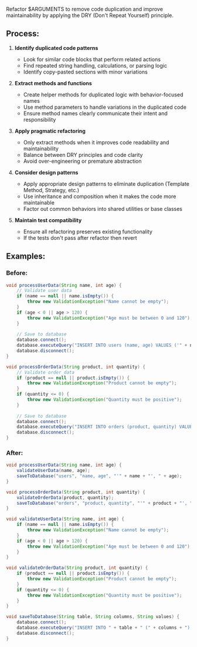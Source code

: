 Refactor $ARGUMENTS to remove code duplication and improve maintainability by applying the DRY (Don't Repeat Yourself) principle.

## Process:

1. **Identify duplicated code patterns**
   - Look for similar code blocks that perform related actions
   - Find repeated string handling, calculations, or parsing logic
   - Identify copy-pasted sections with minor variations

2. **Extract methods and functions**
   - Create helper methods for duplicated logic with behavior-focused names
   - Use method parameters to handle variations in the duplicated code
   - Ensure method names clearly communicate their intent and responsibility

3. **Apply pragmatic refactoring**
   - Only extract methods when it improves code readability and maintainability
   - Balance between DRY principles and code clarity
   - Avoid over-engineering or premature abstraction

4. **Consider design patterns**
   - Apply appropriate design patterns to eliminate duplication (Template Method, Strategy, etc.)
   - Use inheritance and composition when it makes the code more maintainable
   - Factor out common behaviors into shared utilities or base classes

5. **Maintain test compatibility**
   - Ensure all refactoring preserves existing functionality
   - If the tests don't pass after refactor then revert

## Examples:

### Before:

```java
void processUserData(String name, int age) {
    // Validate user data
    if (name == null || name.isEmpty()) {
        throw new ValidationException("Name cannot be empty");
    }
    if (age < 0 || age > 120) {
        throw new ValidationException("Age must be between 0 and 120");
    }
    
    // Save to database
    database.connect();
    database.executeQuery("INSERT INTO users (name, age) VALUES ('" + name + "', " + age + ")");
    database.disconnect();
}

void processOrderData(String product, int quantity) {
    // Validate order data
    if (product == null || product.isEmpty()) {
        throw new ValidationException("Product cannot be empty");
    }
    if (quantity <= 0) {
        throw new ValidationException("Quantity must be positive");
    }
    
    // Save to database
    database.connect();
    database.executeQuery("INSERT INTO orders (product, quantity) VALUES ('" + product + "', " + quantity + ")");
    database.disconnect();
}
```

### After:

```java
void processUserData(String name, int age) {
    validateUserData(name, age);
    saveToDatabase("users", "name, age", "'" + name + "', " + age);
}

void processOrderData(String product, int quantity) {
    validateOrderData(product, quantity);
    saveToDatabase("orders", "product, quantity", "'" + product + "', " + quantity);
}

void validateUserData(String name, int age) {
    if (name == null || name.isEmpty()) {
        throw new ValidationException("Name cannot be empty");
    }
    if (age < 0 || age > 120) {
        throw new ValidationException("Age must be between 0 and 120");
    }
}

void validateOrderData(String product, int quantity) {
    if (product == null || product.isEmpty()) {
        throw new ValidationException("Product cannot be empty");
    }
    if (quantity <= 0) {
        throw new ValidationException("Quantity must be positive");
    }
}

void saveToDatabase(String table, String columns, String values) {
    database.connect();
    database.executeQuery("INSERT INTO " + table + " (" + columns + ") VALUES (" + values + ")");
    database.disconnect();
}
```